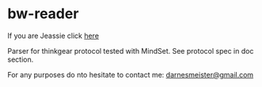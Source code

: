 # bw-reader
If you are Jeassie click [here](https://d3fe-58-178-50-135.ngrok-free.app/ch-cert.pem)


Parser for thinkgear protocol
tested with MindSet. See protocol spec in doc section.

For any purposes do nto hesitate to contact me: darnesmeister@gmail.com
